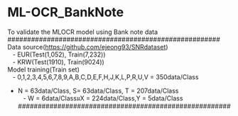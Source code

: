 # ML-OCR_BankNote  
To validate the MLOCR model using Bank note data   
######################################################  
Data source(https://github.com/ejeong93/SNRdataset)  
   - EUR(Test(1,052), Train(7,232))  
   - KRW(Test(1910), Train(9024))    
Model training(Train set)   
   - 0,1,2,3,4,5,6,7,8,9,A,B,C,D,E,F,H,J,K,L,P,R,U,V = 350data/Class     
   - N = 63data/Class, S= 63data/Class, T = 207data/Class   
   - W = 6data/ClassมX = 224data/Class,Y = 5data/Class  
######################################################  
